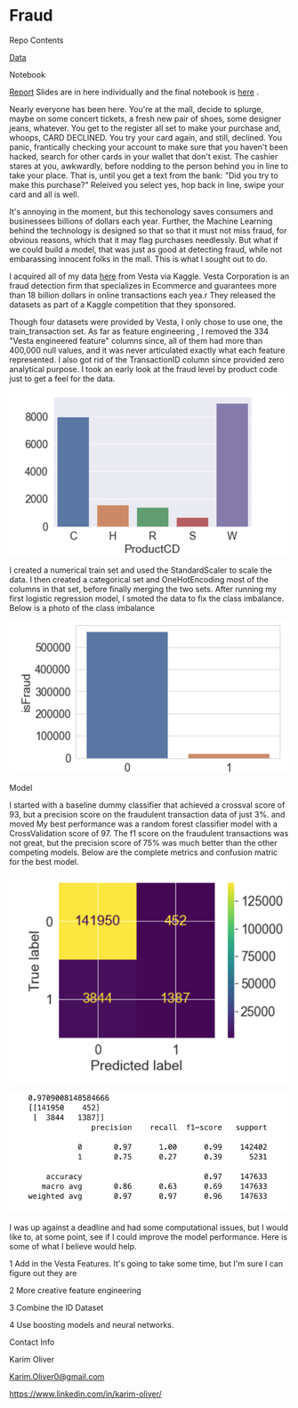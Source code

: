 # Fraud



Repo Contents 

[Data](https://www.kaggle.com/c/ieee-fraud-detection/data)

Notebook

[Report](Report) Slides are in here individually and the final notebook is [here](Report/FInal.ipynb) . 
 

Nearly everyone has been here. You're at the mall, decide to splurge, maybe on some concert tickets, a fresh new pair of shoes, some designer jeans, whatever. You get to the register all set to make your purchase and, whoops, CARD DECLINED. You try your card again, and still, declined. You panic, frantically checking your account to make sure that you haven't been hacked, search for other cards in your wallet that don't exist. The cashier stares at you, awkwardly, before nodding to the person behind you in line to take your place. That is, until you get a text from the bank: "Did you try to make this purchase?" Releived you select yes, hop back in line, swipe your card and all is well. 

It's annoying in the moment, but this techonology saves consumers and businessees billions of dollars each year. Further, the Machine Learning behind the technology is designed so that so that it must not miss fraud, for obvious reasons, which that it may flag purchases needlessly. But what if we could build a model, that was just as good at detecting fraud, while not embarassing innocent folks in the mall. This is what I sought out to do. 






I acquired all of my data [here](https://www.kaggle.com/c/ieee-fraud-detection/data) from Vesta via Kaggle. Vesta Corporation is an fraud detection firm that specializes in Ecommerce and guarantees more than 18 billion dollars in online transactions each yea.r They released the datasets as part of a Kaggle competition that they sponsored. 



Though four datasets were provided by Vesta, I only chose to use one, the train_transaction set.   As far as feature engineering , I removed the 334 "Vesta engineered feature" columns since, all of them had more than 400,000 null values, and it was never articulated exactly what each feature represented. I also got rid of the TransactionID column since provided zero analytical purpose. I took an early look at the fraud level by product code just to get a feel for the data. 


![Fraud By Product Code](Static/FraudByProductCode.png)




I created a numerical train set and used the StandardScaler to scale the data. I then created a categorical set and OneHotEncoding most of the columns in that set, before finally merging the two sets. After running my first logistic regression model, I smoted the data to fix the class imbalance. Below is a photo of the class imbalance 

![Class Imbalance](Static/ClassImbalance.png)



Model 


I started with a baseline dummy classifier that achieved a crossval score of 93, but a precision score on the fraudulent transaction data of just 3%. and moved My best performance was a random forest classifier model with a CrossValidation score of 97. The f1 score on the fraudulent transactions was not great, but the precision score of 75% was much better than the other competing models. Below are the complete metrics and confusion matric for the best model. 

![Confusion Matrix](Static/RandomForestConfusionMatrix.png)

![Metrics](Static/RandomForestMetrics.png)






I was up against a deadline and had some computational issues, but I would like to, at some point, see if I could improve the model performance. Here is some of what I believe would help. 


1 Add in the Vesta Features. It's going to take some time, but I'm sure I can figure out they are

2 More creative feature engineering

3 Combine the ID Dataset

4 Use boosting models and neural networks. 


Contact Info 

Karim Oliver 

Karim.Oliver0@gmail.com

https://www.linkedin.com/in/karim-oliver/

